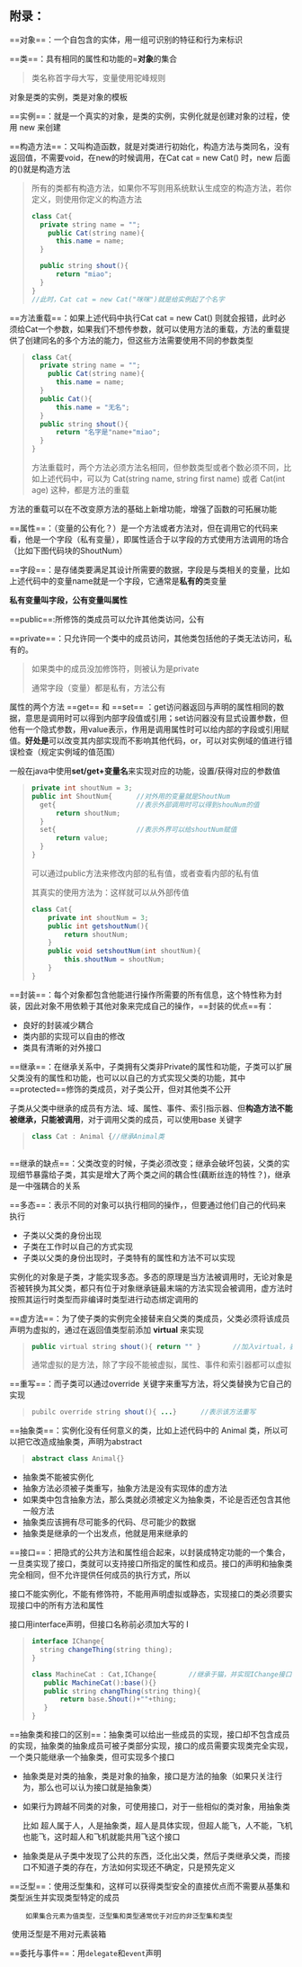 ## 附录：

==对象==：一个自包含的实体，用一组可识别的特征和行为来标识

==类==：具有相同的属性和功能的=**对象**的集合

>  类名称首字母大写，变量使用驼峰规则

对象是类的实例，类是对象的模板

==实例==：就是一个真实的对象，是类的实例，实例化就是创建对象的过程，使用 new 来创建

==构造方法==：又叫构造函数，就是对类进行初始化，构造方法与类同名，没有返回值，不需要void，在new的时候调用，在Cat cat = new Cat() 时，new 后面的()就是构造方法

> 所有的类都有构造方法，如果你不写则用系统默认生成空的构造方法，若你定义，则使用你定义的构造方法
>
> ```java
> class Cat{
> 	private string name = "";
>     public Cat(string name){
> 		this.name = name;
> 	}
> 
> 	public string shout(){
> 		return "miao";
> 	}
> }
> //此时，Cat cat = new Cat("咪咪")就是给实例起了个名字
> ```

==方法重载==：如果上述代码中执行Cat cat = new Cat() 则就会报错，此时必须给Cat一个参数，如果我们不想传参数，就可以使用方法的重载，方法的重载提供了创建同名的多个方法的能力，但这些方法需要使用不同的参数类型

> ```java
> class Cat{
> 	private string name = "";
>     public Cat(string name){
> 		this.name = name;
> 	}
> 	public Cat(){
> 		this.name = "无名";
> 	}
> 	public string shout(){
> 		return "名字是"name+"miao";
> 	}
> }
> ```
>
> 方法重载时，两个方法必须方法名相同，但参数类型或者个数必须不同，比如上述代码中，可以为 Cat(string name, string first name) 或者 Cat(int age) 这种，都是方法的重载

方法的重载可以在不改变原方法的基础上新增功能，增强了函数的可拓展功能

==属性==：（变量的公有化？）是一个方法或者方法对，但在调用它的代码来看，他是一个字段（私有变量），即属性适合于以字段的方式使用方法调用的场合（比如下图代码块的ShoutNum）

==字段==：是存储类要满足其设计所需要的数据，字段是与类相关的变量，比如上述代码中的变量name就是一个字段，它通常是**私有的**类变量

**私有变量叫字段，公有变量叫属性**

==public==:所修饰的类成员可以允许其他类访问，公有

==private==：只允许同一个类中的成员访问，其他类包括他的子类无法访问，私有的。

> 如果类中的成员没加修饰符，则被认为是private
>
> 通常字段（变量）都是私有，方法公有

属性的两个方法 ==get== 和 ==set== ：get访问器返回与声明的属性相同的数据，意思是调用时可以得到内部字段值或引用；set访问器没有显式设置参数，但他有一个隐式参数，用value表示，作用是调用属性时可以给内部的字段或引用赋值。**好处是**可以改变其内部实现而不影响其他代码，or，可以对实例域的值进行错误检查（规定实例域的值范围）

一般在java中使用**set/get+变量名**来实现对应的功能，设置/获得对应的参数值

> ```java
> private int shoutNum = 3;
> public int ShoutNum{		//对外用的变量就是ShoutNum
> 	get{    				//表示外部调用时可以得到shouNum的值
> 		return shoutNum;
> 	}
> 	set{					//表示外界可以给shoutNum赋值
> 		return value;
> 	}
> }
> ```
>
> 可以通过public方法来修改内部的私有值，或者查看内部的私有值
>
> 其真实的使用方法为：这样就可以从外部传值
>
> ```java
> class Cat{
>     private int shoutNum = 3;
>     public int getshoutNum(){
>         return shoutNum;
>     }
>     public void setshoutNum(int shoutNum){
>         this.shoutNum = shoutNum;
>     }
> }
> ```
>
> 

==封装==：每个对象都包含他能进行操作所需要的所有信息，这个特性称为封装，因此对象不用依赖于其他对象来完成自己的操作，==封装的优点==有：

- 良好的封装减少耦合
- 类内部的实现可以自由的修改
- 类具有清晰的对外接口

==继承==：在继承关系中，子类拥有父类非Private的属性和功能，子类可以扩展父类没有的属性和功能，也可以以自己的方式实现父类的功能，其中==protected==修饰的类成员，对子类公开，但对其他类不公开

子类从父类中继承的成员有方法、域、属性、事件、索引指示器、但**构造方法不能被继承，只能被调用**，对于调用父类的成员，可以使用base 关键字

> ```java
> class Cat : Animal {//继承Animal类
>     
> ```

==继承的缺点==：父类改变的时候，子类必须改变；继承会破坏包装，父类的实现细节暴露给子类，其实是增大了两个类之间的耦合性(藕断丝连的特性？)，继承是一中强耦合的关系

==多态==：表示不同的对象可以执行相同的操作，，但要通过他们自己的代码来执行

- 子类以父类的身份出现
- 子类在工作时以自己的方式实现
- 子类以父类的身份出现时，子类特有的属性和方法不可以实现

实例化的对象是子类，才能实现多态。多态的原理是当方法被调用时，无论对象是否被转换为其父类，都只有位于对象继承链最末端的方法实现会被调用，虚方法时按照其运行时类型而非编译时类型进行动态绑定调用的

==虚方法==：为了使子类的实例完全接替来自父类的类成员，父类必须将该成员声明为虚拟的，通过在返回值类型前添加 **virtual** 来实现

> ```java
> public virtual string shout(){ return "" }		//加入virtual，表示此方法虚拟，可以被子类重写
> ```
>
> 通常虚拟的是方法，除了字段不能被虚拟，属性、事件和索引器都可以虚拟

==重写==：而子类可以通过override 关键字来重写方法，将父类替换为它自己的实现

> ```java
> pubilc override string shout(){ ...}		//表示该方法重写
> ```

==抽象类==：实例化没有任何意义的类，比如上述代码中的 Animal 类，所以可以把它改造成抽象类，声明为abstract

> ```java
> abstract class Animal{}
> ```

- 抽象类不能被实例化
- 抽象方法必须被子类重写，抽象方法是没有实现体的虚方法
- 如果类中包含抽象方法，那么类就必须被定义为抽象类，不论是否还包含其他一般方法
- 抽象类应该拥有尽可能多的代码、尽可能少的数据
- 抽象类是继承的一个出发点，他就是用来继承的 

==接口==：把隐式的公共方法和属性组合起来，以封装成特定功能的一个集合，一旦类实现了接口，类就可以支持接口所指定的属性和成员。接口的声明和抽象类完全相同，但不允许提供任何成员的执行方式，所以

接口不能实例化，不能有修饰符，不能用声明虚拟或静态，实现接口的类必须要实现接口中的所有方法和属性

接口用interface声明，但接口名称前必须加大写的  I  

>```java
>interface IChange{
>	string changeThing(string thing);
>}
>```
>
>```java
>class MachineCat : Cat,IChange{		//继承于猫，并实现IChange接口
>    public MachineCat():base(){}
>    public string changThing(string thing){
>        return base.Shout()+""+thing;
>    }
>}
>```

==抽象类和接口的区别==：抽象类可以给出一些成员的实现，接口却不包含成员的实现，抽象类的抽象成员可被子类部分实现，接口的成员需要实现类完全实现，一个类只能继承一个抽象类，但可实现多个接口

- 抽象类是对类的抽象，类是对象的抽象，接口是方法的抽象（如果只关注行为，那么也可以认为接口就是抽象类）

- 如果行为跨越不同类的对象，可使用接口，对于一些相似的类对象，用抽象类

  比如 超人属于人，人是抽象类，超人是具体实现，但超人能飞，人不能，飞机也能飞，这时超人和飞机就能共用飞这个接口

- 抽象类是从子类中发现了公共的东西，泛化出父类，然后子类继承父类，而接口不知道子类的存在，方法如何实现还不确定，只是预先定义

 ==泛型==：使用泛型集和，这样可以获得类型安全的直接优点而不需要从基集和类型派生并实现类型特定的成员

 		如果集合元素为值类型，泛型集和类型通常优于对应的非泛型集和类型

​		使用泛型是不用对元素装箱

==委托与事件==：用`delegate`和`event`声明